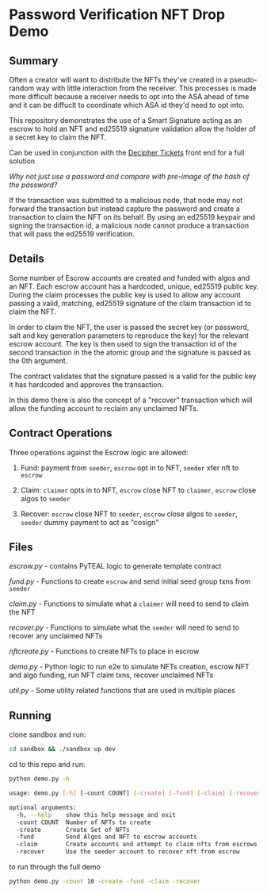 # Password Verification NFT Drop Demo

## Summary

Often a creator will want to distribute the NFTs they've created in a pseudo-random way with little interaction from the receiver. This processes is made more difficult because a receiver needs to opt into the ASA ahead of time and it can be diffuclt to coordinate which ASA id they'd need to opt into.

This repository demonstrates the use of a Smart Signature acting as an escrow to hold an NFT and ed25519 signature validation allow the holder of a secret key to claim the NFT.

Can be used in conjunction with the [Decipher Tickets](https://github.com/algorand-devrel/decipher-tickets) front end for a full solution

*Why not just use a password and compare with pre-image of the hash of the password?*

If the transaction was submitted to a malicious node, that node may not forward the transaction but instead capture the password and create a transaction to claim the NFT on its behalf. By using an ed25519 keypair and signing the transaction id, a malicious node cannot produce a transaction that will pass the ed25519 verification.

## Details 

Some number of Escrow accounts are created and funded with algos and an NFT. Each escrow account has a hardcoded, unique, ed25519 public key.  During the claim processes the public key is used to allow any account passing a valid, matching, ed25519 signature of the claim transaction id to claim the NFT. 

In order to claim the NFT, the user is passed the secret key (or password, salt and key generation parameters to reproduce the key) for the relevant escrow account. The key is then used to sign the transaction id of the second transaction in the the atomic group and the signature is passed as the 0th argument.

The contract validates that the signature passed is a valid for the public key it has hardcoded and approves the transaction.

In this demo there is also the concept of a "recover" transaction which will allow the funding account to reclaim any unclaimed NFTs.


## Contract Operations

Three operations against the Escrow logic are allowed:

1) Fund: payment from `seeder`, `escrow` opt in to NFT, `seeder` xfer nft to `escrow`

2) Claim: `claimer` opts in to NFT, `escrow` close NFT to `claimer`, `escrow` close algos to `seeder`

3) Recover: `escrow` close NFT to `seeder`, `escrow` close algos to `seeder`, `seeder` dummy payment to act as "cosign"

## Files

*escrow.py* - contains PyTEAL logic to generate template contract

*fund.py* - Functions to create `escrow` and send initial seed group txns from `seeder`

*claim.py* - Functions to simulate what a `claimer` will need to send to claim the NFT

*recover.py* - Functions to simulate what the `seeder` will need to send to recover any unclaimed NFTs

*nftcreate.py* - Functions to create NFTs to place in escrow 

*demo.py* - Python logic to run e2e to simulate NFTs creation, escrow NFT and algo funding, run NFT claim txns, recover unclaimed NFTs

*util.py* - Some utility related functions that are used in multiple places

## Running

clone sandbox and run:
```sh
cd sandbox && ./sandbox up dev
```

cd to this repo and run:
```sh
python demo.py -h
```


```sh
usage: demo.py [-h] [-count COUNT] [-create] [-fund] [-claim] [-recover]

optional arguments:
  -h, --help    show this help message and exit
  -count COUNT  Number of NFTs to create
  -create       Create Set of NFTs
  -fund         Send Algos and NFT to escrow accounts
  -claim        Create accounts and attempt to claim nfts from escrows
  -recover      Use the seeder account to recover nft from escrow
```

to run through the full demo
```sh
python demo.py -count 10 -create -fund -claim -recover
```
